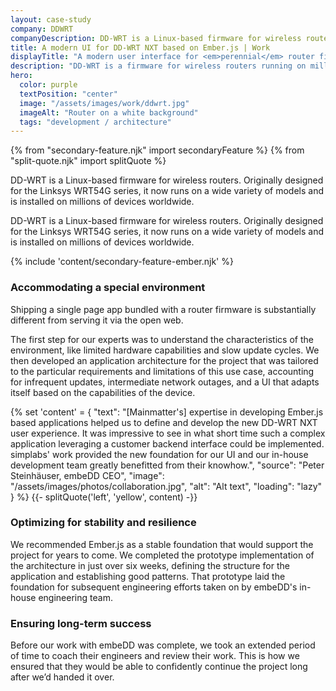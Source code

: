 ```yaml
---
layout: case-study
company: DDWRT
companyDescription: DD-WRT is a Linux-based firmware for wireless routers. Originally designed for the Linksys WRT54G series, it now runs on a wide variety of models and is installed on millions of devices worldwide.
title: A modern UI for DD-WRT NXT based on Ember.js | Work
displayTitle: "A modern user interface for <em>perennial</em> router firmware"
description: "DD-WRT is a firmware for wireless routers running on millions of devices worldwide. Mainmatter developed an Ember.js based foundation for a new configuration UI."
hero:
  color: purple
  textPosition: "center"
  image: "/assets/images/work/ddwrt.jpg"
  imageAlt: "Router on a white background"
  tags: "development / architecture"
---
```


{% from "secondary-feature.njk" import secondaryFeature %}
{% from "split-quote.njk" import splitQuote %}

<div class="case-study__body">
<p class="post__tagline">
  DD-WRT is a Linux-based firmware for wireless routers. Originally designed for the Linksys WRT54G series, it now runs on a wide variety of models and is installed on millions of devices worldwide.
</p>

<p class="post__tagline">
  DD-WRT is a Linux-based firmware for wireless routers. Originally designed for the Linksys WRT54G series, it now runs on a wide variety of models and is installed on millions of devices worldwide.
</p>
</div>

{% include 'content/secondary-feature-ember.njk' %}

<div class="case-study__body">

### Accommodating a special environment

Shipping a single page app bundled with a router firmware is substantially different from serving it via the open web.

The first step for our experts was to understand the characteristics of the environment, like limited hardware capabilities and slow update cycles. We then developed an application architecture for the project that was tailored to the particular requirements and limitations of this use case, accounting for infrequent updates, intermediate network outages, and a UI that adapts itself based on the capabilities of the device.

</div>

{% set 'content' = {
  "text": "[Mainmatter's] expertise in developing Ember.js based applications helped us to define and develop the new DD-WRT NXT user experience. It was impressive to see in what short time such a complex application leveraging a customer backend interface could be implemented. simplabs' work provided the new foundation for our UI and our in-house development team greatly benefitted from their knowhow.",
  "source": "Peter Steinhäuser, embeDD CEO",
  "image": "/assets/images/photos/collaboration.jpg",
  "alt": "Alt text",
  "loading": "lazy"
} %}
{{- splitQuote('left', 'yellow', content) -}}

<div class="case-study__body">

### Optimizing for stability and resilience

We recommended Ember.js as a stable foundation that would support the project for years to come. We completed the prototype implementation of the architecture in just over six weeks, defining the structure for the application and establishing good patterns. That prototype laid the foundation for subsequent engineering efforts taken on by embeDD's in-house engineering team.

### Ensuring long-term success

Before our work with embeDD was complete, we took an extended period of time to coach their engineers and review their work. This is how we ensured that they would be able to confidently continue the project long after we’d handed it over.

</div>
